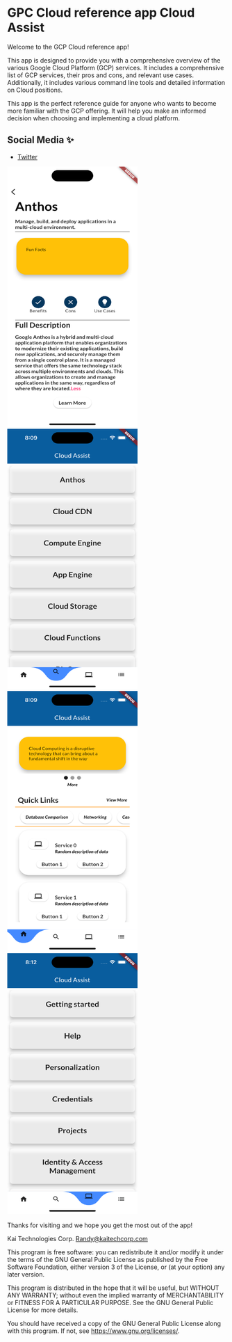 # GPC Cloud reference app Cloud Assist

Welcome to the GCP Cloud reference app! 

This app is designed to provide you with a comprehensive overview of the various Google Cloud Platform (GCP) services. It includes a comprehensive list of GCP services, their pros and cons, and relevant use cases. Additionally, it includes various command line tools and detailed information on Cloud positions. 

This app is the perfect reference guide for anyone who wants to become more familiar with the GCP offering. It will help you make an informed decision when choosing and implementing a cloud platform. 

## Social Media ✨
- [Twitter](https://twitter.com/RandyNolden)

<img src="assets/images/image_0.png" width="300" height="600">
<img src="assets/images/image_1.png" width="300" height="600">
<img src="assets/images/image_2.png" width="300" height="600">
<img src="assets/images/image_3.png" width="300" height="600">

Thanks for visiting and we hope you get the most out of the app!



Kai Technologies Corp. <Randy@kaitechcorp.com>

This program is free software: you can redistribute it and/or modify it under the terms of the GNU General Public License as published by the Free Software Foundation, either version 3 of the License, or (at your option) any later version.

This program is distributed in the hope that it will be useful, but WITHOUT ANY WARRANTY; without even the implied warranty of MERCHANTABILITY or FITNESS FOR A PARTICULAR PURPOSE. See the GNU General Public License for more details.

You should have received a copy of the GNU General Public License along with this program. If not, see <https://www.gnu.org/licenses/>.
